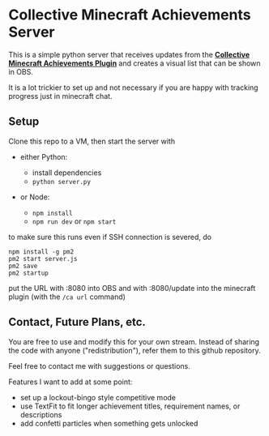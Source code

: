 
# Collective Minecraft Achievements Server

This is a simple python server that receives updates from the [**Collective Minecraft Achievements Plugin**](https://github.com/NikosiaPhD/minecraft-collective-achievements-plugin) and creates a visual list that can be shown in OBS.

It is a lot trickier to set up and not necessary if you are happy with tracking progress just in minecraft chat.


## Setup

Clone this repo to a VM, then start the server with

- either Python:
    - install dependencies
    - `python server.py`

- or Node:
    - `npm install`
    - `npm run dev` or `npm start`

to make sure this runs even if SSH connection is severed, do

```
npm install -g pm2
pm2 start server.js
pm2 save
pm2 startup
```

put the URL with :8080 into OBS and with :8080/update into the minecraft plugin (with the `/ca url` command)

## Contact, Future Plans, etc.

You are free to use and modify this for your own stream. Instead of sharing the code with anyone ("redistribution"), refer them to this github repository. 

Feel free to contact me with suggestions or questions.

Features I want to add at some point:
- set up a lockout-bingo style competitive mode
- use TextFit to fit longer achievement titles, requirement names, or descriptions
- add confetti particles when something gets unlocked